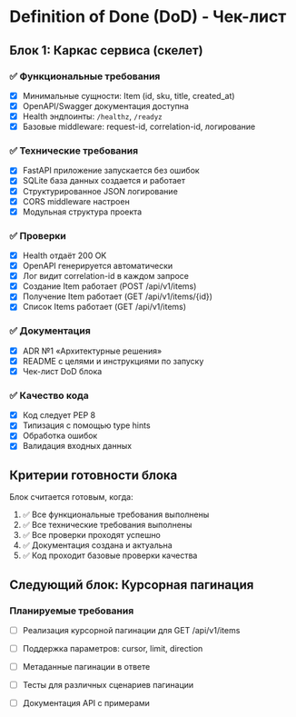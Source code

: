 # Definition of Done (DoD) - Чек-лист

## Блок 1: Каркас сервиса (скелет)

### ✅ Функциональные требования
- [x] Минимальные сущности: Item (id, sku, title, created_at)
- [x] OpenAPI/Swagger документация доступна
- [x] Health эндпоинты: `/healthz`, `/readyz`
- [x] Базовые middleware: request-id, correlation-id, логирование

### ✅ Технические требования
- [x] FastAPI приложение запускается без ошибок
- [x] SQLite база данных создается и работает
- [x] Структурированное JSON логирование
- [x] CORS middleware настроен
- [x] Модульная структура проекта

### ✅ Проверки
- [x] Health отдаёт 200 OK
- [x] OpenAPI генерируется автоматически
- [x] Лог видит correlation-id в каждом запросе
- [x] Создание Item работает (POST /api/v1/items)
- [x] Получение Item работает (GET /api/v1/items/{id})
- [x] Список Items работает (GET /api/v1/items)

### ✅ Документация
- [x] ADR №1 «Архитектурные решения»
- [x] README с целями и инструкциями по запуску
- [x] Чек-лист DoD блока

### ✅ Качество кода
- [x] Код следует PEP 8
- [x] Типизация с помощью type hints
- [x] Обработка ошибок
- [x] Валидация входных данных

## Критерии готовности блока

Блок считается готовым, когда:
1. ✅ Все функциональные требования выполнены
2. ✅ Все технические требования выполнены  
3. ✅ Все проверки проходят успешно
4. ✅ Документация создана и актуальна
5. ✅ Код проходит базовые проверки качества

## Следующий блок: Курсорная пагинация

### Планируемые требования
- [ ] Реализация курсорной пагинации для GET /api/v1/items
- [ ] Поддержка параметров: cursor, limit, direction
- [ ] Метаданные пагинации в ответе
- [ ] Тесты для различных сценариев пагинации
- [ ] Документация API с примерами

